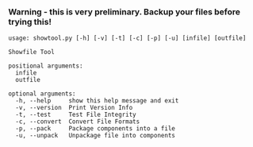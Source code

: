 
### Warning - this is very preliminary.  Backup your files before trying this!

```
usage: showtool.py [-h] [-v] [-t] [-c] [-p] [-u] [infile] [outfile]

Showfile Tool

positional arguments:
  infile
  outfile

optional arguments:
  -h, --help     show this help message and exit
  -v, --version  Print Version Info
  -t, --test     Test File Integrity
  -c, --convert  Convert File Formats
  -p, --pack     Package components into a file
  -u, --unpack   Unpackage file into components
```
